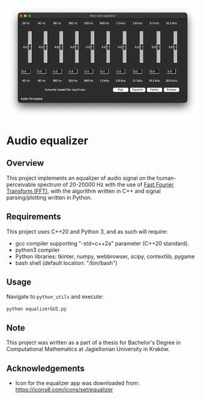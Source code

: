 ![image](./eqExample.png)
# Audio equalizer
## Overview
This project implements an equalizer of audio signal on the human-perceivable spectrum of 20-20000 Hz with the use of [Fast Fourier Transform (FFT)](https://en.wikipedia.org/wiki/Fast_Fourier_transform), with the algorithm written in C++ and signal parsing/plotting written in Python.
## Requirements
This project uses C++20 and Python 3, and as such will require:
* gcc compiler supporting "-std=c++2a" parameter (C++20 standard).
* python3 compiler
* Python libraries: tkinter, numpy, webbrowser, scipy, contextlib, pygame
* bash shell (default location: "/bin/bash")
## Usage
Navigate to `python_utils` and execute:

```python equalizerGUI.py```

## Note
This project was written as a part of a thesis for Bachelor's Degree in Computational Mathematics at Jagiellonian University in Kraków.

## Acknowledgements
* Icon for the equalizer app was downloaded from: https://icons8.com/icons/set/equalizer
